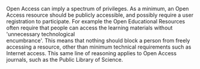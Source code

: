 Open Access can imply a spectrum of privileges. As a minimum, an Open Access resource should be publicly accessible, and possibly require a user registration to participate. For example the Open Educational Resources often require that people can access the learning materials without 'unnecessary technological  
encumbrance'. This means that nothing should block a person from freely accessing a resource, other than minimum technical requirements such as Internet access. This same line of reasoning applies to Open Access journals, such as the Public Library of Science.

